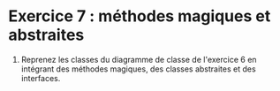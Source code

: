 # Exercice 7 : méthodes magiques et abstraites

1. Reprenez les classes du diagramme de classe de l'exercice 6 en intégrant des méthodes magiques, des classes abstraites et des interfaces.
